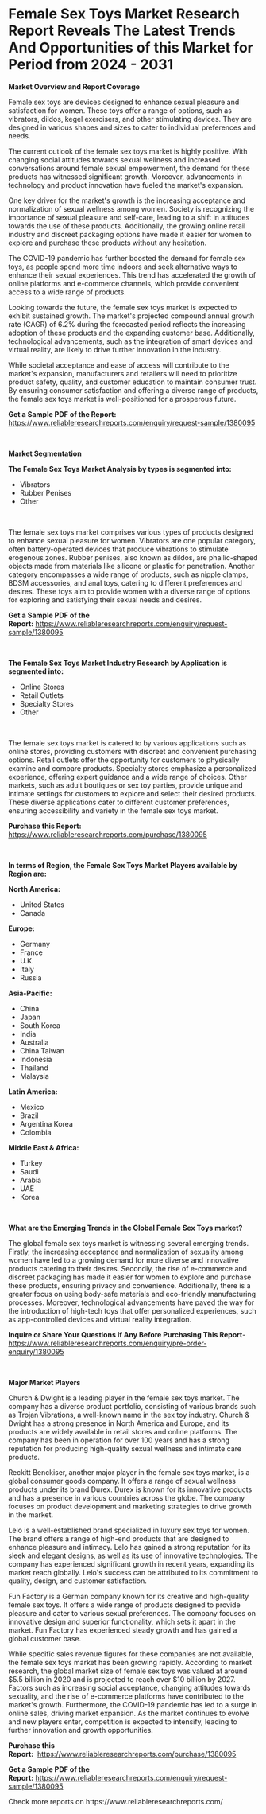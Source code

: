 <p><h1>Female Sex Toys Market Research Report Reveals The Latest Trends And Opportunities of this Market for Period from 2024 - 2031</h1></p><p><strong>Market Overview and Report Coverage</strong></p>
<p><p>Female sex toys are devices designed to enhance sexual pleasure and satisfaction for women. These toys offer a range of options, such as vibrators, dildos, kegel exercisers, and other stimulating devices. They are designed in various shapes and sizes to cater to individual preferences and needs.</p><p>The current outlook of the female sex toys market is highly positive. With changing social attitudes towards sexual wellness and increased conversations around female sexual empowerment, the demand for these products has witnessed significant growth. Moreover, advancements in technology and product innovation have fueled the market's expansion.</p><p>One key driver for the market's growth is the increasing acceptance and normalization of sexual wellness among women. Society is recognizing the importance of sexual pleasure and self-care, leading to a shift in attitudes towards the use of these products. Additionally, the growing online retail industry and discreet packaging options have made it easier for women to explore and purchase these products without any hesitation.</p><p>The COVID-19 pandemic has further boosted the demand for female sex toys, as people spend more time indoors and seek alternative ways to enhance their sexual experiences. This trend has accelerated the growth of online platforms and e-commerce channels, which provide convenient access to a wide range of products.</p><p>Looking towards the future, the female sex toys market is expected to exhibit sustained growth. The market's projected compound annual growth rate (CAGR) of 6.2% during the forecasted period reflects the increasing adoption of these products and the expanding customer base. Additionally, technological advancements, such as the integration of smart devices and virtual reality, are likely to drive further innovation in the industry.</p><p>While societal acceptance and ease of access will contribute to the market's expansion, manufacturers and retailers will need to prioritize product safety, quality, and customer education to maintain consumer trust. By ensuring consumer satisfaction and offering a diverse range of products, the female sex toys market is well-positioned for a prosperous future.</p></p>
<p><strong>Get a Sample PDF of the Report:</strong> <a href="https://www.reliableresearchreports.com/enquiry/request-sample/1380095">https://www.reliableresearchreports.com/enquiry/request-sample/1380095</a></p>
<p>&nbsp;</p>
<p><strong>Market Segmentation</strong></p>
<p><strong>The Female Sex Toys Market Analysis by types is segmented into:</strong></p>
<p><ul><li>Vibrators</li><li>Rubber Penises</li><li>Other</li></ul></p>
<p>&nbsp;</p>
<p><p>The female sex toys market comprises various types of products designed to enhance sexual pleasure for women. Vibrators are one popular category, often battery-operated devices that produce vibrations to stimulate erogenous zones. Rubber penises, also known as dildos, are phallic-shaped objects made from materials like silicone or plastic for penetration. Another category encompasses a wide range of products, such as nipple clamps, BDSM accessories, and anal toys, catering to different preferences and desires. These toys aim to provide women with a diverse range of options for exploring and satisfying their sexual needs and desires.</p></p>
<p><strong>Get a Sample PDF of the Report:</strong>&nbsp;<a href="https://www.reliableresearchreports.com/enquiry/request-sample/1380095">https://www.reliableresearchreports.com/enquiry/request-sample/1380095</a></p>
<p>&nbsp;</p>
<p><strong>The Female Sex Toys Market Industry Research by Application is segmented into:</strong></p>
<p><ul><li>Online Stores</li><li>Retail Outlets</li><li>Specialty Stores</li><li>Other</li></ul></p>
<p>&nbsp;</p>
<p><p>The female sex toys market is catered to by various applications such as online stores, providing customers with discreet and convenient purchasing options. Retail outlets offer the opportunity for customers to physically examine and compare products. Specialty stores emphasize a personalized experience, offering expert guidance and a wide range of choices. Other markets, such as adult boutiques or sex toy parties, provide unique and intimate settings for customers to explore and select their desired products. These diverse applications cater to different customer preferences, ensuring accessibility and variety in the female sex toys market.</p></p>
<p><strong>Purchase this Report:</strong>&nbsp; <a href="https://www.reliableresearchreports.com/purchase/1380095">https://www.reliableresearchreports.com/purchase/1380095</a></p>
<p>&nbsp;</p>
<p><strong>In terms of Region, the Female Sex Toys Market Players available by Region are:</strong></p>
<p>
    <p> <strong> North America: </strong>
        <ul>
            <li>United States</li>
            <li>Canada</li>
        </ul>
        </p> 
    <p> <strong> Europe: </strong>
        <ul>
            <li>Germany</li>
            <li>France</li>
            <li>U.K.</li>
            <li>Italy</li>
            <li>Russia</li>
        </ul>
        </p> 
    <p> <strong> Asia-Pacific: </strong>
        <ul>
            <li>China</li>
            <li>Japan</li>
            <li>South Korea</li>
            <li>India</li>
            <li>Australia</li>
            <li>China Taiwan</li>
            <li>Indonesia</li>
            <li>Thailand</li>
            <li>Malaysia</li>
        </ul>
        </p> 
    <p> <strong> Latin America: </strong>
        <ul>
            <li>Mexico</li>
            <li>Brazil</li>
            <li>Argentina Korea</li>
            <li>Colombia</li>
        </ul>
        </p> 
    <p> <strong> Middle East & Africa: </strong>
        <ul>
            <li>Turkey</li>
            <li>Saudi</li>
            <li>Arabia</li>
            <li>UAE</li>
            <li>Korea</li>
        </ul>
    </p>
    </p>
<p>&nbsp;</p>
<p><strong>What are the Emerging Trends in the Global Female Sex Toys market?</strong></p>
<p><p>The global female sex toys market is witnessing several emerging trends. Firstly, the increasing acceptance and normalization of sexuality among women have led to a growing demand for more diverse and innovative products catering to their desires. Secondly, the rise of e-commerce and discreet packaging has made it easier for women to explore and purchase these products, ensuring privacy and convenience. Additionally, there is a greater focus on using body-safe materials and eco-friendly manufacturing processes. Moreover, technological advancements have paved the way for the introduction of high-tech toys that offer personalized experiences, such as app-controlled devices and virtual reality integration.</p></p>
<p><strong>Inquire or Share Your Questions If Any Before Purchasing This Report</strong>- <a href="https://www.reliableresearchreports.com/enquiry/pre-order-enquiry/1380095">https://www.reliableresearchreports.com/enquiry/pre-order-enquiry/1380095</a></p>
<p>&nbsp;</p>
<p><strong>Major Market Players</strong></p>
<p><p>Church & Dwight is a leading player in the female sex toys market. The company has a diverse product portfolio, consisting of various brands such as Trojan Vibrations, a well-known name in the sex toy industry. Church & Dwight has a strong presence in North America and Europe, and its products are widely available in retail stores and online platforms. The company has been in operation for over 100 years and has a strong reputation for producing high-quality sexual wellness and intimate care products. </p><p>Reckitt Benckiser, another major player in the female sex toys market, is a global consumer goods company. It offers a range of sexual wellness products under its brand Durex. Durex is known for its innovative products and has a presence in various countries across the globe. The company focuses on product development and marketing strategies to drive growth in the market.</p><p>Lelo is a well-established brand specialized in luxury sex toys for women. The brand offers a range of high-end products that are designed to enhance pleasure and intimacy. Lelo has gained a strong reputation for its sleek and elegant designs, as well as its use of innovative technologies. The company has experienced significant growth in recent years, expanding its market reach globally. Lelo's success can be attributed to its commitment to quality, design, and customer satisfaction.</p><p>Fun Factory is a German company known for its creative and high-quality female sex toys. It offers a wide range of products designed to provide pleasure and cater to various sexual preferences. The company focuses on innovative design and superior functionality, which sets it apart in the market. Fun Factory has experienced steady growth and has gained a global customer base.</p><p>While specific sales revenue figures for these companies are not available, the female sex toys market has been growing rapidly. According to market research, the global market size of female sex toys was valued at around $5.5 billion in 2020 and is projected to reach over $10 billion by 2027. Factors such as increasing social acceptance, changing attitudes towards sexuality, and the rise of e-commerce platforms have contributed to the market's growth. Furthermore, the COVID-19 pandemic has led to a surge in online sales, driving market expansion. As the market continues to evolve and new players enter, competition is expected to intensify, leading to further innovation and growth opportunities.</p></p>
<p><strong>Purchase this Report:</strong>&nbsp;&nbsp;<a href="https://www.reliableresearchreports.com/purchase/1380095">https://www.reliableresearchreports.com/purchase/1380095</a></p>
<p></p>
<p><strong>Get a Sample PDF of the Report:</strong>&nbsp;<a href="https://www.reliableresearchreports.com/enquiry/request-sample/1380095">https://www.reliableresearchreports.com/enquiry/request-sample/1380095</a></p>
<p>Check more reports on https://www.reliableresearchreports.com/</p>